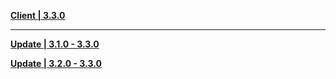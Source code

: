 **[Client | 3.3.0](https://hk4e-download.oss-cn-shanghai.aliyuncs.com/client_app/download/pc_zip/20221128113626_LSJsjaUDgixXmWnd/YuanShen_3.3.0.zip)**

---

**[Update | 3.1.0 - 3.3.0](https://hk4e-download.oss-cn-shanghai.aliyuncs.com/client_app/update/hk4e_cn/18/game_3.1.0_3.3.0_hdiff_4SRgOFaXu2sYxLTM.zip)**

**[Update | 3.2.0 - 3.3.0](https://hk4e-download.oss-cn-shanghai.aliyuncs.com/client_app/update/hk4e_cn/18/game_3.2.0_3.3.0_hdiff_06STMj1gxyYbPCR5.zip)**
